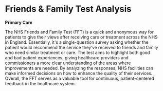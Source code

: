 # Friends & Family Test Analysis 
**Primary Care**

The NHS Friends and Family Test (FFT) is a quick and anonymous way for patients to give their views after receiving care or treatment across the NHS in England. Essentially, it's a single-question survey asking whether the patient would recommend the service they've received to friends and family who need similar treatment or care. The test aims to highlight both good and bad patient experiences, giving healthcare providers and commissioners a more clear understanding of the areas where improvements are needed. By analyzing the responses, NHS facilities can make informed decisions on how to enhance the quality of their services. Overall, the FFT serves as a valuable tool for continuous, patient-centered feedback in the healthcare system.

